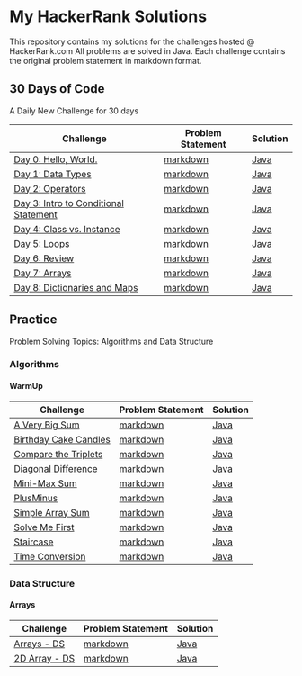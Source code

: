 # My HackerRank Solutions

This repository contains my solutions for the challenges hosted @ HackerRank.com All problems are solved in Java. Each challenge contains the original problem statement in markdown format.

## 30 Days of Code

A Daily New Challenge for 30 days 

Challenge| Problem Statement | Solution 
----------|-------------------|----------|
[Day 0: Hello, World.](https://www.hackerrank.com/challenges/30-hello-world/problem) | [markdown](src/ThirtyDaysOfCode/Day0/README.md) | [Java](src/ThirtyDaysOfCode/Day0/Solution.java)
[Day 1: Data Types](https://www.hackerrank.com/challenges/30-data-types/problem) | [markdown](src/ThirtyDaysOfCode/Day1/README.md) | [Java](src/ThirtyDaysOfCode/Day1/Solution.java)
[Day 2: Operators](https://www.hackerrank.com/challenges/30-operators/problem) | [markdown](src/ThirtyDaysOfCode/Day2/README.md) | [Java](src/ThirtyDaysOfCode/Day2/Solution.java)
[Day 3: Intro to Conditional Statement](https://www.hackerrank.com/challenges/30-conditional-statements/problem) | [markdown](src/ThirtyDaysOfCode/Day3/README.md) | [Java](src/ThirtyDaysOfCode/Day3/Solution.java)
[Day 4: Class vs. Instance](https://www.hackerrank.com/challenges/30-class-vs-instance/problem) | [markdown](src/ThirtyDaysOfCode/Day4/README.md) | [Java](src/ThirtyDaysOfCode/Day4/Person.java)
[Day 5: Loops](https://www.hackerrank.com/challenges/30-loops/problem) | [markdown](src/ThirtyDaysOfCode/Day5/README.md) | [Java](src/ThirtyDaysOfCode/Day5/Solution.java)
[Day 6: Review](https://www.hackerrank.com/challenges/30-review-loop/problem) | [markdown](src/ThirtyDaysOfCode/Day6/README.md) | [Java](src/ThirtyDaysOfCode/Day6/Solution.java)
[Day 7: Arrays](https://www.hackerrank.com/challenges/30-arrays/problem) | [markdown](src/ThirtyDaysOfCode/Day7/README.md) | [Java](src/ThirtyDaysOfCode/Day7/Solution.java)
[Day 8: Dictionaries and Maps](https://www.hackerrank.com/challenges/30-dictionaries-and-maps/problem) | [markdown](src/ThirtyDaysOfCode/Day8/README.md) | [Java](src/ThirtyDaysOfCode/Day8/Solution.java)
## Practice
Problem Solving Topics: Algorithms and Data Structure
### Algorithms
#### WarmUp

Challenge| Problem Statement | Solution 
----------|-------------------|----------|
[A Very Big Sum](https://www.hackerrank.com/challenges/a-very-big-sum) | [markdown](src/Practice/Algorithms/WarmUp/AVeryBigSum/README.md) | [Java](src/Practice/Algorithms/WarmUp/AVeryBigSum/Solution.java) 
[Birthday Cake Candles](https://www.hackerrank.com/challenges/birthday-cake-candles) | [markdown](src/Practice/Algorithms/WarmUp/BirthdayCakeCandles/README.md) | [Java](src/Practice/Algorithms/WarmUp/BirthdayCakeCandles/Solution.java) 
[Compare the Triplets](https://www.hackerrank.com/challenges/compare-the-triplets) | [markdown](src/Practice/Algorithms/WarmUp/CompareTheTriplets/README.md) | [Java](src/Practice/Algorithms/WarmUp/CompareTheTriplets/Solution.java) 
[Diagonal Difference](https://www.hackerrank.com/challenges/diagonal-difference) | [markdown](src/Practice/Algorithms/WarmUp/DiagonalDifference/README.md) | [Java](src/Practice/Algorithms/WarmUp/DiagonalDifference/Solution.java) 
[Mini-Max Sum](https://www.hackerrank.com/challenges/mini-max-sum) | [markdown](src/Practice/Algorithms/WarmUp/MiniMaxSum/README.md) | [Java](src/Practice/Algorithms/WarmUp/MiniMaxSum/Solution.java) 
[PlusMinus](https://www.hackerrank.com/challenges/plus-minus) | [markdown](src/Practice/Algorithms/WarmUp/PlusMinus/README.md) | [Java](src/Practice/Algorithms/WarmUp/PlusMinus/Solution.java) 
[Simple Array Sum](https://www.hackerrank.com/challenges/simple-array-sum) | [markdown](src/Practice/Algorithms/WarmUp/SimpleArraySum/README.md) | [Java](src/Practice/Algorithms/WarmUp/SimpleArraySum/Solution.java) 
[Solve Me First](https://www.hackerrank.com/challenges/solve-me-first) | [markdown](src/Practice/Algorithms/WarmUp/SolveMeFirst/README.md) | [Java](src/Practice/Algorithms/WarmUp/SolveMeFirst/Solution.java) 
[Staircase](https://www.hackerrank.com/challenges/staircase) | [markdown](src/Practice/Algorithms/WarmUp/Staircase/README.md) | [Java](src/Practice/Algorithms/WarmUp/Staircase/Solution.java)
[Time Conversion](https://www.hackerrank.com/challenges/time-conversion) | [markdown](src/Practice/Algorithms/WarmUp/TimeConversion/README.md) | [Java](src/Practice/Algorithms/WarmUp/TimeConversion/Solution.java)

### Data Structure
#### Arrays

Challenge| Problem Statement | Solution
----------|-------------------|----------|
[Arrays - DS](https://www.hackerrank.com/challenges/arrays-ds/problem) | [markdown](src/Practice/DataStructures/Arrays/ArraysDS/README.md) | [Java](src/Practice/DataStructures/Arrays/ArraysDS/Solution.java)
[2D Array - DS](https://www.hackerrank.com/challenges/2d-array/problem) | [markdown](src/Practice/DataStructures/Arrays/TwoD_ArraysDS/README.md) | [Java](src/Practice/DataStructures/Arrays/TwoD_ArraysDS/Solution.java)
